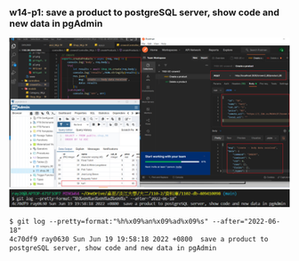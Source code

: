 ### w14-p1: save a product to postgreSQL server, show code and new data in pgAdmin

![](p1.png)
![](p1-log.png)
```
$ git log --pretty=format:"%h%x09%an%x09%ad%x09%s" --after="2022-06-18"
4c70df9 ray0630 Sun Jun 19 19:58:18 2022 +0800  save a product to postgreSQL server, show code and new data in pgAdmin
```